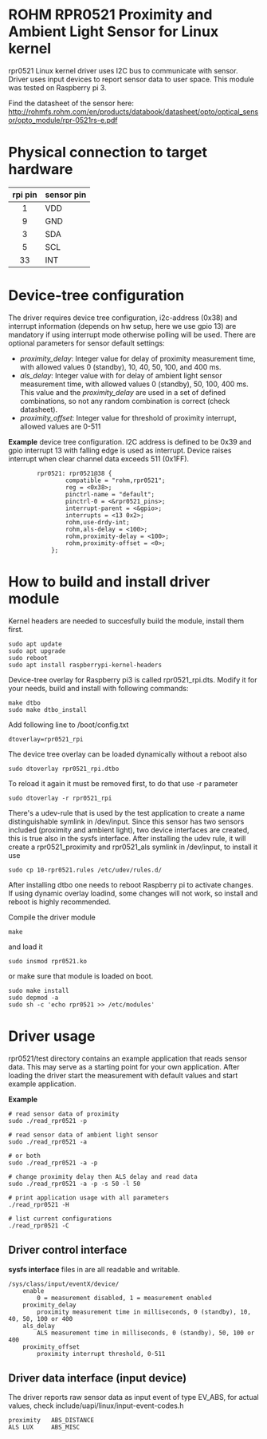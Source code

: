 # ROHM RPR0521 Proximity and Ambient Light Sensor for Linux kernel #

rpr0521 Linux kernel driver uses I2C bus to communicate with sensor. Driver uses input devices to report sensor data to user space.
This module was tested on Raspberry pi 3.

Find the datasheet of the sensor here: http://rohmfs.rohm.com/en/products/databook/datasheet/opto/optical_sensor/opto_module/rpr-0521rs-e.pdf

# Physical connection to target hardware

|rpi pin | sensor pin |
|:------:|------------|
|   1    | VDD        |
|   9    | GND        |
|   3    | SDA        |
|   5    | SCL        |
|   33   | INT        |


# Device-tree configuration #

The driver requires device tree configuration, i2c-address (0x38) and interrupt information (depends on hw setup, here we use gpio 13) are mandatory if using interrupt mode otherwise polling will be used. There are optional parameters for sensor default settings:

- *proximity_delay*: Integer value for delay of proximity measurement time, with allowed values 0 (standby), 10, 40, 50, 100, and 400 ms.
- *als_delay*: Integer value with for delay of ambient light sensor measurement time, with allowed values 0 (standby), 50, 100, 400 ms. This value and the *proximity_delay* are used in a set of defined combinations, so not any random combination is correct (check datasheet).
- *proximity_offset*: Integer value for threshold of proximity interrupt, allowed values are 0-511

**Example** device tree configuration. I2C address is defined to be 0x39 and gpio interrupt 13 with falling edge is used as interrupt. Device raises interrupt when clear channel data exceeds 511 (0x1FF).
```
        rpr0521: rpr0521@38 {
				compatible = "rohm,rpr0521";
				reg = <0x38>;
				pinctrl-name = "default";
				pinctrl-0 = <&rpr0521_pins>;
				interrupt-parent = <&gpio>;
				interrupts = <13 0x2>;
				rohm,use-drdy-int;
				rohm,als-delay = <100>;
				rohm,proximity-delay = <100>;
				rohm,proximity-offset = <0>;
			};

```

# How to build and install driver module #

Kernel headers are needed to succesfully build the module, install them first.
```
sudo apt update
sudo apt upgrade
sudo reboot
sudo apt install raspberrypi-kernel-headers
```

Device-tree overlay for Raspberry pi3 is called rpr0521_rpi.dts. Modify it for your needs, build and install with following commands:
```
make dtbo
sudo make dtbo_install
```
Add following line to /boot/config.txt
```
dtoverlay=rpr0521_rpi
```
The device tree overlay can be loaded dynamically without a reboot also
```
sudo dtoverlay rpr0521_rpi.dtbo
```
To reload it again it must be removed first, to do that use -r parameter
```
sudo dtoverlay -r rpr0521_rpi
```
There's a udev-rule that is used by the test application to create a name
distinguishable symlink in /dev/input. Since this sensor has two sensors
included (proximity and ambient light), two device interfaces are created, this
is true also in the sysfs interface. After installing the udev rule, it will
create a rpr0521_proximity and rpr0521_als symlink in /dev/input, to install it use
```
sudo cp 10-rpr0521.rules /etc/udev/rules.d/
```
After installing dtbo one needs to reboot Raspberry pi to activate changes. If using dynamic overlay loadind, some changes will not work, so install and reboot is highly recommended.

Compile the driver module
```
make
```
and load it
```
sudo insmod rpr0521.ko
```
or make sure that module is loaded on boot.

```
sudo make install
sudo depmod -a
sudo sh -c 'echo rpr0521 >> /etc/modules'
```

# Driver usage #

rpr0521/test directory contains an example application that reads sensor data.
This may serve as a starting point for your own application. After loading the
driver start the measurement with default values and start example application.

**Example**
```
# read sensor data of proximity
sudo ./read_rpr0521 -p

# read sensor data of ambient light sensor
sudo ./read_rpr0521 -a

# or both
sudo ./read_rpr0521 -a -p

# change proximity delay then ALS delay and read data
sudo ./read_rpr0521 -a -p -s 50 -l 50

# print application usage with all parameters
./read_rpr0521 -H

# list current configurations
./read_rpr0521 -C
```

## Driver control interface ##

**sysfs interface**
files in are all readable and writable.
```
/sys/class/input/eventX/device/
	enable
		0 = measurement disabled, 1 = measurement enabled
	proximity_delay
		proximity measurement time in milliseconds, 0 (standby), 10, 40, 50, 100 or 400
	als_delay
		ALS measurement time in milliseconds, 0 (standby), 50, 100 or 400
	proximity_offset
		proximity interrupt threshold, 0-511

```

## Driver data interface (input device) ##

The driver reports raw sensor data as input event of type EV_ABS,
for actual values, check include/uapi/linux/input-event-codes.h

```
proximity 	ABS_DISTANCE
ALS LUX		ABS_MISC
```
